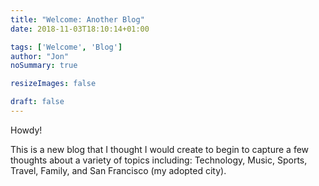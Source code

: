 ```yaml
---
title: "Welcome: Another Blog"
date: 2018-11-03T18:10:14+01:00

tags: ['Welcome', 'Blog']
author: "Jon"
noSummary: true

resizeImages: false

draft: false
---
```

Howdy!

This is a new blog that I thought I would create to begin to capture a few thoughts about a variety of topics including: Technology, Music, Sports, Travel, Family, and San Francisco (my adopted city).
